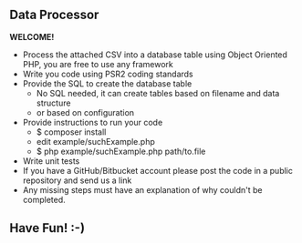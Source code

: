 ## Data Processor

**WELCOME!**

- Process the attached CSV into a database table using Object Oriented PHP, you are free to use any framework
- Write you code using PSR2 coding standards
- Provide the SQL to create the database table
    - No SQL needed, it can create tables based on filename and data structure
    - or based on configuration
- Provide instructions to run your code
    - $ composer install
    - edit example/suchExample.php
    - $ php example/suchExample.php path/to.file
- Write unit tests
- If you have a GitHub/Bitbucket account please post the code in a public repository and send us a link
- Any missing steps must have an explanation of why couldn't be completed.

## Have Fun! :-)